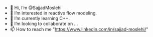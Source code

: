 - 👋 Hi, I’m @SajjadMoslehi
- 👀 I’m interested in reactive flow modeling.
- 🌱 I’m currently learning C++.
- 💞️ I’m looking to collaborate on ...
- 📫 How to reach me "https://www.linkedin.com/in/sajjad-moslehi/"

<!---
SajjadMoslehi/SajjadMoslehi is a ✨ special ✨ repository because its `README.md` (this file) appears on your GitHub profile.
You can click the Preview link to take a look at your changes.
--->
